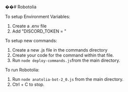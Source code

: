 ��#   R o b o t o l i a  
 

To setup Environment Variables:
1) Create a .env file
2) Add "DISCORD_TOKEN = <bot token here>"

To setup new commands:
1) Create a new <commandname>.js file in the commands directory
2) Create your code for the command within that file.
3) Run `node deploy-commands.js`from the main directory.

To run Robotolia:
1) Run `node anatolia-bot-2_0.js` from the main directory.
2) Ctrl + C to stop.
